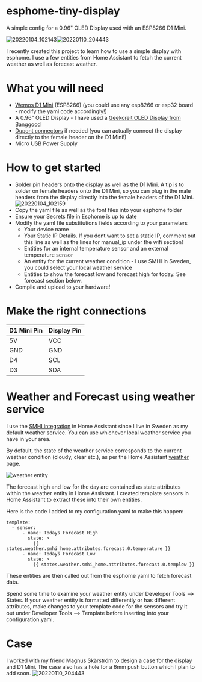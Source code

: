 # esphome-tiny-display
A simple config for a 0.96" OLED Display used with an ESP8266 D1 Mini.

![20220104_102143](https://user-images.githubusercontent.com/14822776/148037988-04984019-3352-4794-b4c5-d45863e9fa47.jpg)![20220110_204443](https://user-images.githubusercontent.com/14822776/148831975-dc762b1d-53c9-431e-a534-1e084da5b4df.jpg)



I recently created this project to learn how to use a simple display with esphome. I use a few entities from Home Assistant to fetch the current weather as well as forecast weather.

# What you will need
- [Wemos D1 Mini](https://www.banggood.com/Geekcreit-D1-Mini-V3_0_0-WIFI-Internet-Of-Things-Development-Board-Based-ESP8266-4MB-MicroPython-Nodemcu-p-1264245.html?cur_warehouse=CN&ID=522225&rmmds=search) (ESP8266) (you could use any esp8266 or esp32 board - modify the yaml code accordingly!)
- A 0.96" OLED Display - I have used a [Geekcreit OLED Display from Banggood](https://www.banggood.com/Geekcreit-0_96-Inch-4Pin-Blue-Yellow-IIC-I2C-OLED-Display-Module-Geekcreit-for-Arduino-products-that-work-with-official-Arduino-boards-p-969144.html?cur_warehouse=CN&rmmds=search)
- [Dupont connectors](https://www.banggood.com/40pcs-10cm-Female-To-Female-Jumper-Cable-Dupont-Wire-p-994059.html?cur_warehouse=CN&rmmds=search) if needed (you can actually connect the display directly to the female header on the D1 Mini!)
- Micro USB Power Supply

# How to get started

- Solder pin headers onto the display as well as the D1 Mini. A tip is to solder on female headers onto the D1 Mini, so you can plug in the male headers from the display directly into the female headers of the D1 Mini.
![20220104_102159](https://user-images.githubusercontent.com/14822776/148038098-6871cd17-0e73-4678-afc7-144d456f119e.jpg)
- Copy the yaml file as well as the font files into your esphome folder
- Ensure your Secrets file in Esphome is up to date
- Modify the yaml file substitutions fields according to your parameters
  - Your device name
  - Your Static IP Details. If you dont want to set a static IP, comment out this line as well as the lines for manual_ip under the wifi section!
  - Entities for an internal temperature sensor and an external temperature sensor
  - An entity for the current weather condition - I use SMHI in Sweden, you could select your local weather service
  - Entities to show the forecast low and forecast high for today. See forecast section below.
- Compile and upload to your hardware!

# Make the right connections

| D1 Mini Pin | Display Pin |
| ----------- | ----------- |
|5V|VCC|
|GND|GND|
|D4|SCL|
|D3|SDA|

# Weather and Forecast using weather service

I use the [SMHI integration](https://www.home-assistant.io/integrations/smhi/) in Home Assistant since I live in Sweden as my default weather service. You can use whichever local weather service you have in your area.

By default, the state of the weather service corresponds to the current weather condition (cloudy, clear etc.), as per the Home Assistant [weather](https://www.home-assistant.io/integrations/weather/) page.

![weather entity](https://user-images.githubusercontent.com/14822776/146213303-7249f18f-b541-4f75-974c-10d9c841d7f2.JPG)


The forecast high and low for the day are contained as state attributes within the weather entity in Home Assistant. I created template sensors in Home Assistant to extract these into their own entities.

Here is the code I added to my configuration.yaml to make this happen:

```
template:
  - sensor:
      - name: Todays Forecast High
        state: >
          {{ states.weather.smhi_home.attributes.forecast.0.temperature }}
      - name: Todays Forecast Low
        state: >
          {{ states.weather.smhi_home.attributes.forecast.0.templow }}
```  
These entities are then called out from the esphome yaml to fetch forecast data.

Spend some time to examine your weather entity under Developer Tools --> States. If your weather entity is formatted differently or has different attributes, make changes to your template code for the sensors and try it out under Developer Tools --> Template before inserting into your configuration.yaml.

# Case

I worked with my friend Magnus Skärström to design a case for the display and D1 Mini. The case also has a hole for a 6mm push button which I plan to add soon.
![20220110_204443](https://user-images.githubusercontent.com/14822776/148832183-4940f038-b1c8-4db9-91cf-731494d26b2d.jpg)
